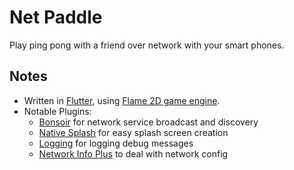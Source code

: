 # Net Paddle

Play ping pong with a friend over network with your smart phones.

## Notes
* Written in [Flutter](https://flutter.dev/), using [Flame 2D game engine](https://flame-engine.org/).
* Notable Plugins:
  * [Bonsoir](https://pub.dev/packages/bonsoir) for network service broadcast and discovery
  * [Native Splash](https://pub.dev/packages/flutter_native_splash) for easy splash screen creation
  * [Logging](https://pub.dev/packages/logging) for logging debug messages
  * [Network Info Plus](https://pub.dev/packages/network_info_plus) to deal with network config
